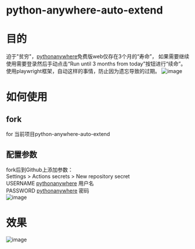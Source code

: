 # python-anywhere-auto-extend

# 目的
迫于"贫穷"，[pythonanywhere](https://www.pythonanywhere.com/)免费版web仅存在3个月的“寿命”，
如果需要继续使用需要登录然后手动点击“Run until 3 months from today”按钮进行“续命”。<br/>使用playwright框架，自动这样的事情，防止因为遗忘导致的过期。
![image](https://user-images.githubusercontent.com/24218496/168744452-443e3552-fd56-4076-8dd6-14ae39f9cc73.png)
# 如何使用
## fork 
for 当前项目python-anywhere-auto-extend

## 配置参数
fork后到Github上添加参数：<br/>
Settings > Actions secrets > New repository secret <br/>
USERNAME [pythonanywhere](https://www.pythonanywhere.com/) 用户名<br/>
PASSWORD [pythonanywhere](https://www.pythonanywhere.com/) 密码<br/>
![image](https://user-images.githubusercontent.com/24218496/168741705-fdfed139-3c27-4948-b055-427de2aeea62.png)

# 效果
![image](https://user-images.githubusercontent.com/24218496/168741430-a545eaa7-f27a-4504-8693-e7379e0ea23a.png)

